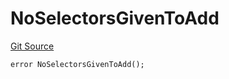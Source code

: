 # NoSelectorsGivenToAdd
[Git Source](https://github.com/thrackle-io/aquifi-rules-v1/blob/f3f89426d30f93406f5ff447f7284dbf958844b4/src/client/token/handler/diamond/HandlerDiamondLib.sol)


```solidity
error NoSelectorsGivenToAdd();
```


